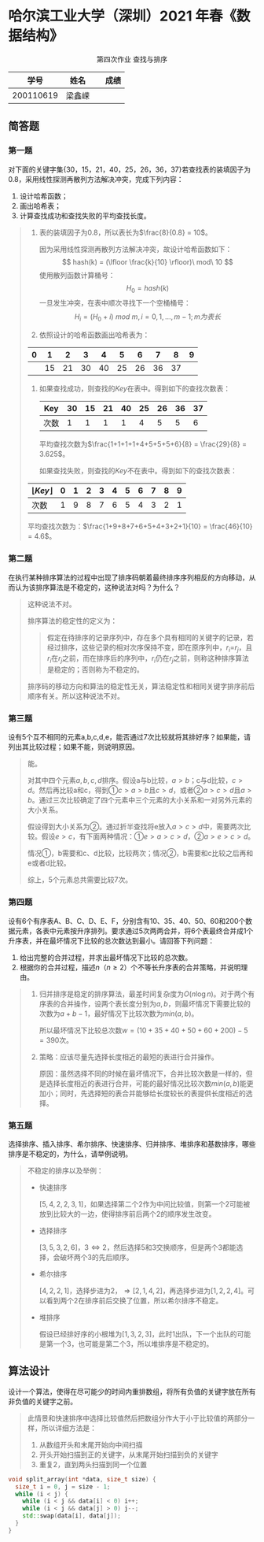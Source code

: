 # 哈尔滨工业大学（深圳）2021 年春《数据结构》

<center>第四次作业 查找与排序</center>

| 学号       | 姓名   |          | 成绩 |
| --------- | ------ | -------- | ---- |
| 200110619 | 梁鑫嵘  |          |      |

## 简答题

### 第一题

对下面的关键字集{30，15，21，40，25，26，36，37}若查找表的装填因子为0.8，采用线性探测再散列方法解决冲突，完成下列内容：

1. 设计哈希函数；
2. 画出哈希表；
3. 计算查找成功和查找失败的平均查找长度。

> 1. 表的装填因子为0.8，所以表长为$\frac{8}{0.8} = 10$。
>
>    因为采用线性探测再散列方法解决冲突，故设计哈希函数如下：
>    $$
>    hash(k) = (\lfloor \frac{k}{10} \rfloor)\ mod\ 10
>    $$
>    使用散列函数计算桶号：
>    $$
>    H_0 = hash(k)
>    $$
>    一旦发生冲突，在表中顺次寻找下一个空桶桶号：
>    $$
>    H_i = (H_0 + i)\ mod\ m, i = 0, 1, ..., m-1; m为表长
>    $$
>
> 2. 依照设计的哈希函数画出哈希表为：
>
> | 0    | 1    | 2    | 3    | 4    | 5    | 6    | 7    | 8    | 9    |
> | ---- | ---- | ---- | ---- | ---- | ---- | ---- | ---- | ---- | ---- |
> |      | 15   | 21   | 30   | 40   | 25   | 26   | 36   | 37   |      |
>
> 1. 如果查找成功，则查找的$Key$在表中。得到如下的查找次数表：
>
>    | Key  | 30   | 15   | 21   | 40   | 25   | 26   | 36   | 37   |
>    | ---- | ---- | ---- | ---- | ---- | ---- | ---- | ---- | ---- |
>    | 次数 | 1    | 1    | 1    | 1    | 4    | 5    | 5    | 6    |
>
>    平均查找次数为$\frac{1+1+1+1+4+5+5+5+6}{8} = \frac{29}{8} = 3.625$。
>
>    如果查找失败，则查找的$Key$不在表中。得到如下的查找次数表：
>
> | $\lfloor Key \rfloor$ | 0    | 1    | 2    | 3    | 4    | 5    | 6    | 7    | 8    | 9    |
> | --------------------- | ---- | ---- | ---- | ---- | ---- | ---- | ---- | ---- | ---- | ---- |
> | 次数                  | 1    | 9    | 8    | 7    | 6    | 5    | 4    | 3    | 2    | 1    |
>
> 平均查找次数为：$\frac{1+9+8+7+6+5+4+3+2+1}{10} = \frac{46}{10} = 4.6$。

### 第二题

在执行某种排序算法的过程中出现了排序码朝着最终排序序列相反的方向移动，从而认为该排序算法是不稳定的，这种说法对吗？为什么？

> 这种说法不对。
>
> 排序算法的稳定性的定义为：
>
> > 假定在待排序的记录序列中，存在多个具有相同的关键字的记录，若经过排序，这些记录的相对次序保持不变，即在原序列中，$r_i$=$r_j$，且$r_i$在$r_j$之前，而在排序后的序列中，$r_i$仍在$r_j$之前，则称这种排序算法是稳定的；否则称为不稳定的。
>
> 排序码的移动方向和算法的稳定性无关，算法稳定性和相同关键字排序前后顺序有关。所以这种说法不对。

### 第三题

设有5个互不相同的元素a,b,c,d,e，能否通过7次比较就将其排好序？如果能，请列出其比较过程；如果不能，则说明原因。

> 能。
>
> 对其中四个元素$a, b, c, d$排序。假设a与b比较，$a>b$；c与d比较，$c>d$。然后再比较a和c，得到①$c>a>b$且$c>d$，或者②$a>c>d$且$a>b$。通过三次比较确定了四个元素中三个元素的大小关系和一对另外元素的大小关系。
>
> 假设得到大小关系为②。通过折半查找将e放入$a>c>d$中，需要两次比较。假设$e>c$，有下面两种情况：①$e>a>c>d$，②$a>e>c>d$。
>
> 情况①，b需要和c、d比较，比较两次；情况②，b需要和c比较之后再和e或者d比较。
>
> 综上，$5$个元素总共需要比较$7$次。

### 第四题

设有6个有序表A、B、C、D、E、F，分别含有10、35、40、50、60和200个数据元素，各表中元素按升序排列。要求通过5次两两合并，将6个表最终合并成1个升序表，并在最坏情况下比较的总次数达到最小。请回答下列问题：

1. 给出完整的合并过程，并求出最坏情况下比较的总次数。
2. 根据你的合并过程，描述$n$（$n \ge 2$）个不等长升序表的合并策略，并说明理由。

> 1. 归并排序是稳定的排序算法，最差时间复杂度为$O(n\log n)$。对于两个有序表的合并操作，设两个表长度分别为$a, b$，则最坏情况下需要比较的次数为$a + b - 1$，最好情况下比较次数为$min(a, b)$。
>
>    所以最坏情况下比较总次数$w = (10+35+40+50+60+200) - 5 = 390$次。
>
> 2. 策略：应该尽量先选择长度相近的最短的表进行合并操作。
>
>    原因：虽然选择不同的时候在最坏情况下，合并比较次数是一样的，但是选择长度相近的表进行合并，可能的最好情况比较次数$min(a, b)$能更加小；同时，先选择短的表合并能够给长度较长的表提供长度相近的选择。

### 第五题

选择排序、插入排序、希尔排序、快速排序、归并排序、堆排序和基数排序，哪些排序是不稳定的，为什么，请举例说明。

> 不稳定的排序以及举例：
>
> - 快速排序
>
>   $[5, 4, 2, 2, 3, 1]$，如果选择第二个$2$作为中间比较值，则第一个$2$可能被放到比较大的一边，使得排序前后两个$2$的顺序发生改变。
>
> - 选择排序
>
>   $[3, 5, 3, 2, 6]$，$3 \iff 2$，然后选择$5$和$3$交换顺序，但是两个$3$都能选择，会破坏两个$3$的先后顺序。
>
> - 希尔排序
>
>   $[4, 2, 2, 1]$，选择步进为2，$\Rightarrow [2, 1, 4, 2]$，再选择步进为$[1, 2, 2, 4]$。可以看到两个$2$在排序前后交换了位置，所以希尔排序不稳定。
>
> - 堆排序
>
>   假设已经排好序的小根堆为$[1, 3, 2, 3]$，此时$1$出队，下一个出队的可能是第一个$3$，也可能是第二个$3$，所以堆排序是不稳定的。

## 算法设计

设计一个算法，使得在尽可能少的时间内重排数组，将所有负值的关键字放在所有非负值的关键字之前。

> 此情景和快速排序中选择比较值然后把数组分作大于小于比较值的两部分一样，所以详细方法是：
>
> 1. 从数组开头和末尾开始向中间扫描
> 2. 开头开始扫描到正的关键字，从末尾开始扫描到负的关键字
> 3. 重复2，直到两头扫描到同一个位置

```cpp
void split_array(int *data, size_t size) {
  size_t i = 0, j = size - 1;
  while (i < j) {
    while (i < j && data[i] < 0) i++;
    while (i < j && data[j] > 0) j--;
    std::swap(data[i], data[j]);
  }
}
```

